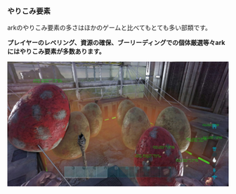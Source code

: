 ### やりこみ要素
arkのやりこみ要素の多さはほかのゲームと比べてもとても多い部類です。


**プレイヤーのレベリング、資源の確保、ブーリーディングでの個体厳選等々arkにはやりこみ要素が多数あります。**

![厳選](./tamago.jpg)